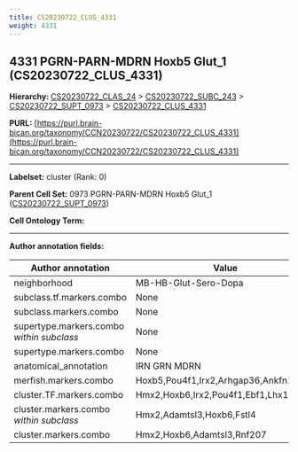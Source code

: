```yaml
---
title: CS20230722_CLUS_4331
weight: 4331
---
```

## 4331 PGRN-PARN-MDRN Hoxb5 Glut_1 (CS20230722_CLUS_4331)
<b>Hierarchy: </b>
[CS20230722_CLAS_24](../CS20230722_CLAS_24) >
[CS20230722_SUBC_243](../CS20230722_SUBC_243) >
[CS20230722_SUPT_0973](../CS20230722_SUPT_0973) >
[CS20230722_CLUS_4331](../CS20230722_CLUS_4331)

**PURL:** [https://purl.brain-bican.org/taxonomy/CCN20230722/CS20230722_CLUS_4331](https://purl.brain-bican.org/taxonomy/CCN20230722/CS20230722_CLUS_4331)

---


**Labelset:** cluster (Rank: 0)

**Parent Cell Set:** 0973 PGRN-PARN-MDRN Hoxb5 Glut_1 ([CS20230722_SUPT_0973](../CS20230722_SUPT_0973))



**Cell Ontology Term:** 

[MARKER GENES.]: #


---

[TRANSFERRED ANNOTATIONS.]: #


[AUTHOR ANNOTATION FIELDS.]: #


**Author annotation fields:**

| Author annotation | Value |
|-------------------|-------|
|neighborhood|MB-HB-Glut-Sero-Dopa|
|subclass.tf.markers.combo|None|
|subclass.markers.combo|None|
|supertype.markers.combo _within subclass_|None|
|supertype.markers.combo|None|
|anatomical_annotation|IRN GRN MDRN|
|merfish.markers.combo|Hoxb5,Pou4f1,Irx2,Arhgap36,Ankfn1,Ebf1|
|cluster.TF.markers.combo|Hmx2,Hoxb6,Irx2,Pou4f1,Ebf1,Lhx1|
|cluster.markers.combo _within subclass_|Hmx2,Adamtsl3,Hoxb6,Fstl4|
|cluster.markers.combo|Hmx2,Hoxb6,Adamtsl3,Rnf207|
